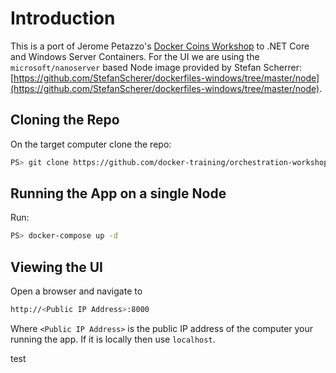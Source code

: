 # Introduction
This is a port of Jerome Petazzo's [Docker Coins Workshop](https://github.com/docker-training/orchestration-workshop) to .NET Core and Windows Server Containers. For the UI we are using the `microsoft/nanoserver` based Node image provided by Stefan Scherrer: [https://github.com/StefanScherer/dockerfiles-windows/tree/master/node](https://github.com/StefanScherer/dockerfiles-windows/tree/master/node).

## Cloning the Repo
On the target computer clone the repo:

```bash
PS> git clone https://github.com/docker-training/orchestration-workshop-net.git
```

## Running the App on a single Node
Run:

```bash
PS> docker-compose up -d
```

## Viewing the UI
Open a browser and navigate to

```bash
http://<Public IP Address>:8000
```

Where `<Public IP Address>` is the public IP address of the computer your running the app. If it is locally then use `localhost`.

test